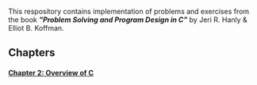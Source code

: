 This respository contains implementation of problems and exercises from the book ***"Problem Solving and Program Design in C"*** by Jeri R. Hanly & Elliot B. Koffman.

## Chapters

#### [Chapter 2: Overview of C](/Chapter%202%20-%20Overview%20of%20C/)